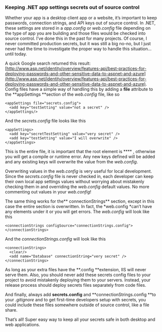 ### **Keeping .NET app settings secrets out of source control**

Whether your app is a desktop client app or a website, it’s important to keep passwords, connection strings, and API keys out of source control. In .NET, these settings are stored in a *app.config* or *web.config* file depending on the type of app you are building and those files would be checked into source control. I’ve done this in the past for many projects. Of course, I never committed production secrets, but it was still a big no-no, but I just never had the time to investigate the proper way to handle this situation…until today.

A quick Google search returned this result: [http://www.asp.net/identity/overview/features-api/best-practices-for-deploying-passwords-and-other-sensitive-data-to-aspnet-and-azure](http://www.asp.net/identity/overview/features-api/best-practices-for-deploying-passwords-and-other-sensitive-data-to-aspnet-and-azure). Config files have a simple way of handling this by adding a **file** attribute to the **appSettings **section of the *web.config* file, like so 

```
<appSettings file="secrets.config">
  <add key="testSetting" value="not a secret" />
</appSettings/>
```

And the *secrets.config* file looks like this

```
<appSettings>
  <add key="secretTestSetting" value="very secret" />
  <add key="testSetting" value="I will overwrite" />
</appSettings>
```

This is the entire file, it is important that the root element is **** , otherwise you will get a compile or runtime error. Any new keys defined will be added and any existing keys will overwrite the value from the *web.config*. 

Overwriting values in the *web.config* is very useful for local development. Since the *secrets.config* file is never checked in, each developer can keep their own local app settings values without worrying about mistakenly checking them in and overriding the *web.config* default values. No more commenting out values in your *web.config*! 

The same thing works for the** connectionStrings** section, except in this case the entire section is overwritten. In fact, the *web.config *can’t have any elements under it or you will get errors. The *web.config* will look like this

```
<connectionStrings configSource="connectionStrings.config">
</connectionStrings>
```

And the *connectionStrings.config* will look like this

```
<connectionStrings>
  <clear/>
  <add name="Database" connectionString="very secret" />
</connectionStrings>
```

As long as your extra files have the **.config **extension, IIS will never serve them. Also, you should never add these secrets config files to your project to avoid mistakenly deploying them to your servers. Instead, your release process should deploy secrets files separately from code files. 

And finally, always add **secrets.config** and **connectionStrings.config **to your *.gitignore* and to get first-time developers setup with secrets, you could include these files somewhere outside of source control, like a file share.

That’s all! Super easy way to keep all your secrets safe in both desktop and web applications. 